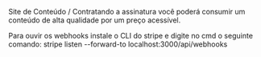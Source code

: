 Site de Conteúdo / Contratando a assinatura você poderá consumir um conteúdo de alta qualidade por um preço acessível.

Para ouvir os webhooks instale o CLI do stripe e digite no cmd o seguinte comando:
stripe listen --forward-to localhost:3000/api/webhooks